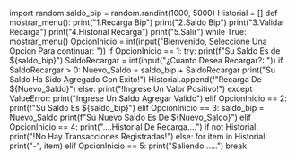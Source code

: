 import random
saldo_bip = random.randint(1000, 5000)
Historial = []
def mostrar_menu():
    print("1.Recarga Bip")
    print("2.Saldo Bip")
    print("3.Validar Recarga")
    print("4.Historial Recarga")
    print("5.Salir")
while True:
        mostrar_menu()
        OpcionInicio = int(input("Bienvenido, Seleccione Una Opcion Para continuar: "))
        if OpcionInicio == 1:
            try: 
                print(f"Su Saldo Es de ${saldo_bip}")
                SaldoRecargar = int(input("¿Cuanto Desea Recargar?: "))
                if SaldoRecargar > 0:
                    Nuevo_Saldo = saldo_bip + SaldoRecargar
                    print("Su Saldo Ha Sido Agregado Con Exito!")
                    Historial.append(f"Recarga De ${Nuevo_Saldo}")
                else:
                    print("!Ingrese Un Valor Positivo!")
            except ValueError:
                print("Ingrese Un Saldo Agregar Valido")
        elif OpcionInicio == 2:
            print(f"Su Saldo Es ${saldo_bip}")
        elif OpcionInicio == 3:
            saldo_bip = Nuevo_Saldo
            print(f"Su Nuevo Saldo Es De ${Nuevo_Saldo}")
        elif OpcionInicio == 4:
            print("....Historial De Recarga....")
            if not Historial:
                print("!No Hay Transacciones Registradas!")
            else:
                for item in Historial:
                    print("-", item)
        elif OpcionInicio == 5:
            print("Saliendo......")
            break
